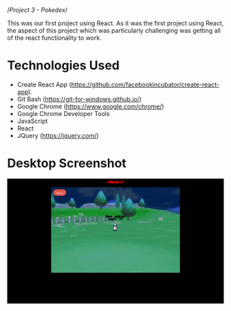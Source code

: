 /*Project 3 - Pokedex*/ 

This was our first project using React. As it was the first project using React, the aspect of this project which was particularly challenging was getting all of the react functionality to work.


# Technologies Used
* Create React App (https://github.com/facebookincubator/create-react-app).
* Git Bash (https://git-for-windows.github.io/)
* Google Chrome (https://www.google.com/chrome/)
* Google Chrome Developer Tools
* JavaScript
* React 
* JQuery (https://jquery.com/)

# Desktop Screenshot
![Desktop Screenshot](https://github.com/cjrt27/Pokemon/blob/master/images/Pokedex-desktop.png)

